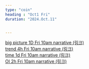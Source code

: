 ```yaml
---
type: "coin"
heading : "Oct1 Fri"
duration: "2024.Oct.11"


---
```

 


[big picture 1D Fri 10am narrative (링크)](/todo/images/big-2024-10-11-10AM.png)  
[trend 4h Fri 10am narrative (링크)](/todo/images/trend-2024-10-11-10AM.png)  
[time 1d Fri 10am narrative (링크)](/todo/images/time-2024-11-10-10AM.png)  
[OI 2h Fri 10am narrative (링크)](/todo/images/OI-2024-10-11-10AM.png)    



